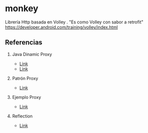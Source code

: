 # monkey
Librería Http basada en Volley . "Es como Volley con sabor a retrofit" https://developer.android.com/training/volley/index.html


## Referencias

 1. Java Dinamic Proxy
    * [Link](http://blog.pcollaog.cl/2013/07/21/java-dynamic-proxy/)
    * [Link](http://es.slideshare.net/osoco/understanding-java-dynamic-proxies-14286900)

 2. Patrón Proxy
    * [Link](http://blog.pcollaog.cl/2013/07/06/patrones-de-diseno-proxy-pattern/)

 3. Ejemplo Proxy
    * [Link](http://www.arquitecturajava.com/el-concepto-de-java-proxy-pattern/)

 4. Reflection
    * [Link](http://tutorials.jenkov.com/java-reflection/dynamic-proxies.html)

